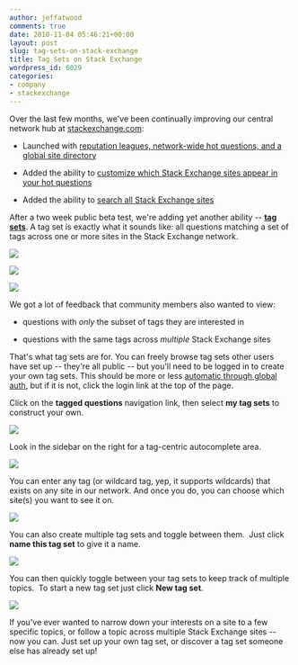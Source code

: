 ```yaml
---
author: jeffatwood
comments: true
date: 2010-11-04 05:46:21+00:00
layout: post
slug: tag-sets-on-stack-exchange
title: Tag Sets on Stack Exchange
wordpress_id: 6029
categories:
- company
- stackexchange
---
```


Over the last few months, we've been continually improving our central network hub at [stackexchange.com](http://stackexchange.com):



	
  * Launched with [reputation leagues, network-wide hot questions, and a global site directory](http://blog.stackoverflow.com/2010/08/network-central-stackexchange-com/)

	
  * Added the ability to [customize which Stack Exchange sites appear in your hot questions](http://blog.stackoverflow.com/2010/09/customizing-stackexchange-com/)

	
  * Added the ability to [search all Stack Exchange sites](http://blog.stackoverflow.com/2010/10/search-all-stack-exchange-sites/)


After a two week public beta test, we're adding yet another ability -- [**tag sets**](http://stackexchange.com/tagsets). A tag set is exactly what it sounds like: all questions matching a set of tags across one or more sites in the Stack Exchange network.

![](/blog/images/2010-11-04-tag-sets-on-stack-exchange/stackexchange-tagset-example-1.png)

![](/blog/images/2010-11-04-tag-sets-on-stack-exchange/stackexchange-tagset-example-2.png)

![](/blog/images/2010-11-04-tag-sets-on-stack-exchange/stackexchange-tagset-example-3.png)

We got a lot of feedback that community members also wanted to view:



	
  * questions with _only_ the subset of tags they are interested in

	
  * questions with the same tags across _multiple_ Stack Exchange sites


That's what tag sets are for. You can freely browse tag sets other users have set up -- they're all public -- but you'll need to be logged in to create your own tag sets. This should be more or less [automatic through global auth](http://blog.stackoverflow.com/2010/09/global-network-auto-login/), but if it is not, click the login link at the top of the page.

Click on the **tagged questions** navigation link, then select **my tag sets** to construct your own.

[![](/blog/images/2010-11-04-tag-sets-on-stack-exchange/stackexchange-tagged-question-nav.png)](http://stackexchange.com/tagsets)

Look in the sidebar on the right for a tag-centric autocomplete area.

![](/blog/images/2010-11-04-tag-sets-on-stack-exchange/stackexchange-tagset-ui-0.png)

You can enter any tag (or wildcard tag, yep, it supports wildcards) that exists on any site in our network. And once you do, you can choose which site(s) you want to see it on.

![](/blog/images/2010-11-04-tag-sets-on-stack-exchange/stackexchange-tagset-ui-1.png)

You can also create multiple tag sets and toggle between them.  Just click **name this tag set** to give it a name.

![](/blog/images/2010-11-04-tag-sets-on-stack-exchange/name-this-tagset.png)

You can then quickly toggle between your tag sets to keep track of multiple topics.  To start a new tag set just click **New tag set**.

![](/blog/images/2010-11-04-tag-sets-on-stack-exchange/tag-sets.png)

If you've ever wanted to narrow down your interests on a site to a few specific topics, or follow a topic across multiple Stack Exchange sites -- now you can. Just set up your own tag set, or discover a tag set someone else has already set up!
